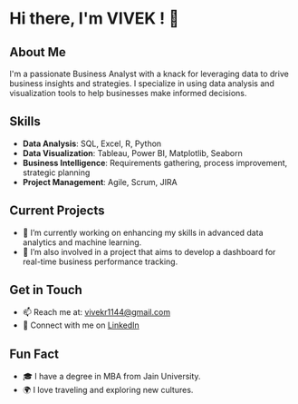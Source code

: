 # Hi there, I'm VIVEK ! 👋

## About Me
I'm a passionate Business Analyst with a knack for leveraging data to drive business insights and strategies. I specialize in using data analysis and visualization tools to help businesses make informed decisions.

## Skills
- **Data Analysis**: SQL, Excel, R, Python
- **Data Visualization**: Tableau, Power BI, Matplotlib, Seaborn
- **Business Intelligence**: Requirements gathering, process improvement, strategic planning
- **Project Management**: Agile, Scrum, JIRA

## Current Projects
- 🌱 I’m currently working on enhancing my skills in advanced data analytics and machine learning.
- 🔭 I’m also involved in a project that aims to develop a dashboard for real-time business performance tracking.

## Get in Touch
- 📫 Reach me at: vivekr1144@gmail.com
- 💼 Connect with me on [LinkedIn](www.linkedin.com/in/vivek-rathinasamy)

## Fun Fact
- 🎓 I have a degree in MBA from Jain University.
- 🌍 I love traveling and exploring new cultures.


